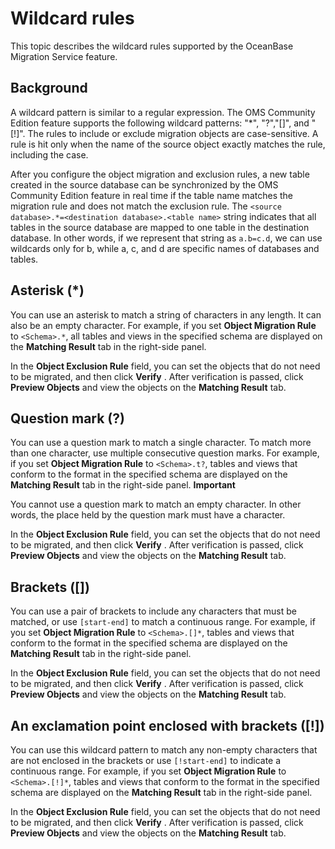 # Wildcard rules

This topic describes the wildcard rules supported by the OceanBase Migration Service feature.

## Background

A wildcard pattern is similar to a regular expression. The OMS Community Edition feature supports the following wildcard patterns: "\*", "?","\[\]", and "\[!\]". The rules to include or exclude migration objects are case-sensitive. A rule is hit only when the name of the source object exactly matches the rule, including the case.

After you configure the object migration and exclusion rules, a new table created in the source database can be synchronized by the OMS Community Edition feature in real time if the table name matches the migration rule and does not match the exclusion rule. The `<source database>.*=<destination database>.<table name>` string indicates that all tables in the source database are mapped to one table in the destination database. In other words, if we represent that string as `a.b=c.d`, we can use wildcards only for b, while a, c, and d are specific names of databases and tables.

## Asterisk (\*)

You can use an asterisk to match a string of characters in any length. It can also be an empty character. For example, if you set **Object Migration Rule** to `<Schema>.*`, all tables and views in the specified schema are displayed on the **Matching Result** tab in the right-side panel.

In the **Object Exclusion Rule** field, you can set the objects that do not need to be migrated, and then click **Verify** . After verification is passed, click **Preview Objects** and view the objects on the **Matching Result** tab.

## Question mark (?)

You can use a question mark to match a single character. To match more than one character, use multiple consecutive question marks. For example, if you set **Object Migration Rule** to `<Schema>.t?`, tables and views that conform to the format in the specified schema are displayed on the **Matching Result** tab in the right-side panel.
**Important**

You cannot use a question mark to match an empty character. In other words, the place held by the question mark must have a character.

In the **Object Exclusion Rule** field, you can set the objects that do not need to be migrated, and then click **Verify** . After verification is passed, click **Preview Objects** and view the objects on the **Matching Result** tab.

## Brackets (\[\])

You can use a pair of brackets to include any characters that must be matched, or use `[start-end]` to match a continuous range. For example, if you set **Object Migration Rule** to `<Schema>.[]*`, tables and views that conform to the format in the specified schema are displayed on the **Matching Result** tab in the right-side panel.

In the **Object Exclusion Rule** field, you can set the objects that do not need to be migrated, and then click **Verify** . After verification is passed, click **Preview Objects** and view the objects on the **Matching Result** tab.

## An exclamation point enclosed with brackets (\[!\])

You can use this wildcard pattern to match any non-empty characters that are not enclosed in the brackets or use `[!start-end]` to indicate a continuous range. For example, if you set **Object Migration Rule** to `<Schema>.[!]*`, tables and views that conform to the format in the specified schema are displayed on the **Matching Result** tab in the right-side panel.

In the **Object Exclusion Rule** field, you can set the objects that do not need to be migrated, and then click **Verify** . After verification is passed, click **Preview Objects** and view the objects on the **Matching Result** tab.
